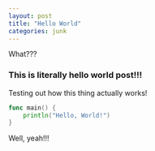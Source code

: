 ```yaml
---
layout: post
title: "Hello World"
categories: junk
---
```


What???

### This is literally hello world post!!!

Testing out how this thing actually works!

```go
func main() {
    println("Hello, World!")
}
```

Well, yeah!!!
